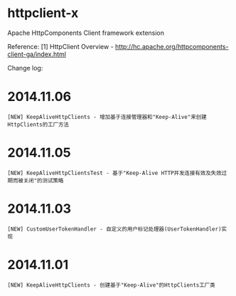 httpclient-x
============

Apache HttpComponents Client framework extension

Reference:
[1] HttpClient Overview - http://hc.apache.org/httpcomponents-client-ga/index.html

Change log:

# 2014.11.06
	[NEW] KeepAliveHttpClients - 增加基于连接管理器和"Keep-Alive"来创建HttpClients的工厂方法

# 2014.11.05
	[NEW] KeepAliveHttpClientsTest - 基于"Keep-Alive HTTP并发连接有效及失效过期而被关闭"的测试策略

# 2014.11.03
	[NEW] CustomUserTokenHandler - 自定义的用户标记处理器(UserTokenHandler)实现

# 2014.11.01
	[NEW] KeepAliveHttpClients - 创建基于"Keep-Alive"的HttpClients工厂类